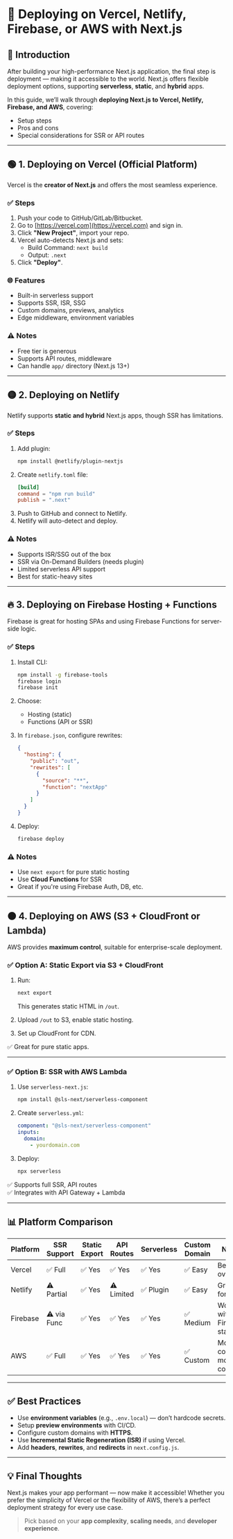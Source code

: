 

# 🚀 Deploying on Vercel, Netlify, Firebase, or AWS with Next.js  

## 🧭 Introduction

After building your high-performance Next.js application, the final step is deployment — making it accessible to the world. Next.js offers flexible deployment options, supporting **serverless**, **static**, and **hybrid** apps.

In this guide, we’ll walk through **deploying Next.js to Vercel, Netlify, Firebase, and AWS**, covering:

- Setup steps  
- Pros and cons  
- Special considerations for SSR or API routes

---

## 🟢 1. Deploying on **Vercel** (Official Platform)

Vercel is the **creator of Next.js** and offers the most seamless experience.

### ✅ Steps

1. Push your code to GitHub/GitLab/Bitbucket.
2. Go to [https://vercel.com](https://vercel.com) and sign in.
3. Click **"New Project"**, import your repo.
4. Vercel auto-detects Next.js and sets:
   - Build Command: `next build`
   - Output: `.next`
5. Click **"Deploy"**.

### 🌐 Features
- Built-in serverless support  
- Supports SSR, ISR, SSG  
- Custom domains, previews, analytics  
- Edge middleware, environment variables  

### ⚠️ Notes
- Free tier is generous  
- Supports API routes, middleware  
- Can handle `app/` directory (Next.js 13+)

---

## 🟡 2. Deploying on **Netlify**

Netlify supports **static and hybrid** Next.js apps, though SSR has limitations.

### ✅ Steps

1. Add plugin:
   ```bash
   npm install @netlify/plugin-nextjs
   ```
2. Create `netlify.toml` file:
   ```toml
   [build]
   command = "npm run build"
   publish = ".next"
   ```
3. Push to GitHub and connect to Netlify.
4. Netlify will auto-detect and deploy.

### ⚠️ Notes
- Supports ISR/SSG out of the box  
- SSR via On-Demand Builders (needs plugin)  
- Limited serverless API support  
- Best for static-heavy sites

---

## 🔥 3. Deploying on **Firebase Hosting + Functions**

Firebase is great for hosting SPAs and using Firebase Functions for server-side logic.

### ✅ Steps

1. Install CLI:
   ```bash
   npm install -g firebase-tools
   firebase login
   firebase init
   ```
2. Choose:
   - Hosting (static)
   - Functions (API or SSR)

3. In `firebase.json`, configure rewrites:
   ```json
   {
     "hosting": {
       "public": "out",
       "rewrites": [
         {
           "source": "**",
           "function": "nextApp"
         }
       ]
     }
   }
   ```

4. Deploy:
   ```bash
   firebase deploy
   ```

### ⚠️ Notes
- Use `next export` for pure static hosting
- Use **Cloud Functions** for SSR  
- Great if you're using Firebase Auth, DB, etc.

---

## 🟠 4. Deploying on **AWS (S3 + CloudFront or Lambda)**

AWS provides **maximum control**, suitable for enterprise-scale deployment.

### ✅ Option A: Static Export via S3 + CloudFront

1. Run:
   ```bash
   next export
   ```
   This generates static HTML in `/out`.

2. Upload `/out` to S3, enable static hosting.

3. Set up CloudFront for CDN.

✅ Great for pure static apps.

---

### ✅ Option B: SSR with AWS Lambda

1. Use `serverless-next.js`:

   ```bash
   npm install @sls-next/serverless-component
   ```

2. Create `serverless.yml`:

   ```yaml
   component: "@sls-next/serverless-component"
   inputs:
     domain:
       - yourdomain.com
   ```

3. Deploy:
   ```bash
   npx serverless
   ```

✅ Supports full SSR, API routes  
✅ Integrates with API Gateway + Lambda

---

## 📊 Platform Comparison

| Platform  | SSR Support | Static Export | API Routes | Serverless | Custom Domain | Notes |
|-----------|-------------|---------------|------------|------------|---------------|-------|
| Vercel    | ✅ Full      | ✅ Yes         | ✅ Yes      | ✅ Yes      | ✅ Easy        | Best overall |
| Netlify   | ⚠️ Partial   | ✅ Yes         | ⚠️ Limited | ✅ Plugin   | ✅ Easy        | Great for SSG |
| Firebase  | ⚠️ via Func | ✅ Yes         | ✅ Yes      | ✅ Yes      | ✅ Medium      | Works with Firebase stack |
| AWS       | ✅ Full      | ✅ Yes         | ✅ Yes      | ✅ Yes      | ✅ Custom      | Most control, most config |

---

## ✅ Best Practices

- Use **environment variables** (e.g., `.env.local`) — don’t hardcode secrets.
- Setup **preview environments** with CI/CD.
- Configure custom domains with **HTTPS**.
- Use **Incremental Static Regeneration (ISR)** if using Vercel.
- Add **headers**, **rewrites**, and **redirects** in `next.config.js`.

---

## 💡 Final Thoughts

Next.js makes your app performant — now make it accessible! Whether you prefer the simplicity of Vercel or the flexibility of AWS, there’s a perfect deployment strategy for every use case.

> Pick based on your **app complexity**, **scaling needs**, and **developer experience**.


